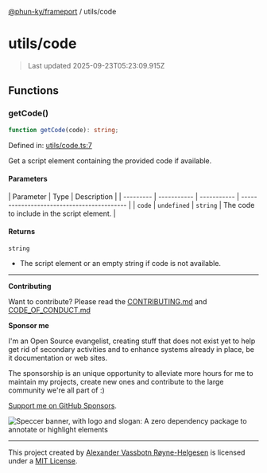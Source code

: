 [@phun-ky/frameport](../README.md) / utils/code

# utils/code

> Last updated 2025-09-23T05:23:09.915Z

## Functions

### getCode()

```ts
function getCode(code): string;
```

Defined in: [utils/code.ts:7](https://github.com/phun-ky/frameport/blob/main/src/utils/code.ts#L7)

Get a script element containing the provided code if available.

#### Parameters

| Parameter | Type        | Description |
| --------- | ----------- | ----------- | ------------------------------------------ |
| `code`    | `undefined` | `string`    | The code to include in the script element. |

#### Returns

`string`

- The script element or an empty string if code is not available.

---

**Contributing**

Want to contribute? Please read the [CONTRIBUTING.md](https://github.com/phun-ky/frameport/blob/main/CONTRIBUTING.md) and [CODE_OF_CONDUCT.md](https://github.com/phun-ky/frameport/blob/main/CODE_OF_CONDUCT.md)

**Sponsor me**

I'm an Open Source evangelist, creating stuff that does not exist yet to help get rid of secondary activities and to enhance systems already in place, be it documentation or web sites.

The sponsorship is an unique opportunity to alleviate more hours for me to maintain my projects, create new ones and contribute to the large community we're all part of :)

[Support me on GitHub Sponsors](https://github.com/sponsors/phun-ky).

![Speccer banner, with logo and slogan: A zero dependency package to annotate or highlight elements](https://github.com/phun-ky/frameport/blob/main/public/frameport-banner.png?raw=true)

---

This project created by [Alexander Vassbotn Røyne-Helgesen](http://phun-ky.net) is licensed under a [MIT License](https://choosealicense.com/licenses/mit/).
